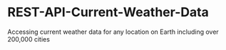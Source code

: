 # REST-API-Current-Weather-Data
Accessing current weather data for any location on Earth including over 200,000 cities
